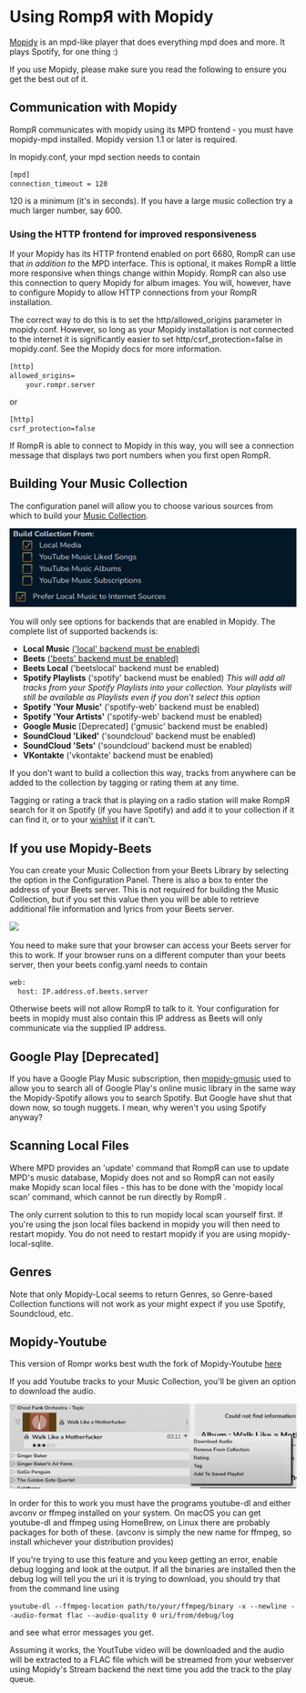# Using RompЯ with Mopidy

[Mopidy](http://www.mopidy.com/) is an mpd-like player that does everything mpd does and more. It plays Spotify, for one thing :)

If you use Mopidy, please make sure you read the following to ensure you get the best out of it.

## Communication with Mopidy

RompЯ communicates with mopidy using its MPD frontend - you must have mopidy-mpd installed.
Mopidy version 1.1 or later is required.

In mopidy.conf, your mpd section needs to contain

    [mpd]
    connection_timeout = 120

120 is a minimum (it's in seconds). If you have a large music collection try a much larger number, say 600.

### Using the HTTP frontend for improved responsiveness

If your Mopidy has its HTTP frontend enabled on port 6680, RompR can use that *in addition to* the MPD interface. This is optional, it makes RompR a little more
responsive when things change within Mopidy. RompR can also use this connection to query Mopidy for album images. You will, however, have to configure Mopidy to allow HTTP connections from your RompR installation.

The correct way to do this is to set the http/allowed_origins parameter in mopidy.conf. However, so long as your Mopidy installation is not connected
to the internet it is significantly easier to set http/csrf_protection=false in mopidy.conf. See the Mopidy docs for more information.

	[http]
	allowed_origins=
		your.rompr.server

or

	[http]
	csrf_protection=false

If RompR is able to connect to Mopidy in this way, you will see a connection message that displays two port numbers when you first open RompR.

## Building Your Music Collection

The configuration panel will allow you to choose various sources from which to build your [Music Collection](/RompR/Music-Collection).

![](images/buildcollectionfrom.png)

You will only see options for backends that are enabled in Mopidy. The complete list of supported backends is:

* **Local Music** [('local' backend must be enabled)](/RompR/Rompr-And-Mopidy)
* **Beets** [('beets' backend must be enabled)](/RompR/Rompr-And-Mopidy)
* **Beets Local** ('beetslocal' backend must be enabled)
* **Spotify Playlists** ('spotify' backend must be enabled) *This will add all tracks from your Spotify Playlists into your collection. Your playlists will still be available as Playlists even if you don't select this option*
* **Spotify 'Your Music'** ('spotify-web' backend must be enabled)
* **Spotify 'Your Artists'** ('spotify-web' backend must be enabled)
* **Google Music** [Deprecated] ('gmusic' backend must be enabled)
* **SoundCloud 'Liked'** ('soundcloud' backend must be enabled)
* **SoundCloud 'Sets'** ('soundcloud' backend must be enabled)
* **VKontakte** ('vkontakte' backend must be enabled)


If you don't want to build a collection this way, tracks from anywhere can be added to the collection by tagging or rating them at any time.


Tagging or rating a track that is playing on a radio station will make RompЯ search for it on Spotify (if you have Spotify) and add it to your collection if it can find it, or to your [wishlist](/RompR/The-Wishlist) if it can't.

## If you use Mopidy-Beets

You can create your Music Collection from your Beets Library by selecting the option in the Configuration Panel. There is also a box to enter the address of your Beets server. This is not required for building the Music Collection, but if you set this value then you will be able to retrieve additional file information and lyrics from your Beets server.

![](images/mopcolbeets.png)

You need to make sure that your browser can access your Beets server for this to work. If your browser runs on a different computer than your beets server, then your beets config.yaml needs to contain

    web:
      host: IP.address.of.beets.server

Otherwise beets will not allow RompЯ to talk to it. Your configuration for beets in mopidy must also contain this IP address as Beets will only communicate via the supplied IP address.

## Google Play [Deprecated]

If you have a Google Play Music subscription, then [mopidy-gmusic](https://github.com/mopidy/mopidy-gmusic) used to allow you to search all of Google Play's online music library in the same way the Mopidy-Spotify allows you to search Spotify. But Google have shut that down now, so tough nuggets. I mean, why weren't you using Spotify anyway?

## Scanning Local Files

Where MPD provides an 'update' command that RompЯ can use to update MPD's music database, Mopidy does not and so RompЯ can not easily make Mopidy scan local files - this has to be done with the 'mopidy local scan' command, which cannot be run directly by RompЯ .

The only current solution to this to run mopidy local scan yourself first. If you're using the json local files backend in mopidy you will then need to restart mopidy. You do not need to restart mopidy if you are using mopidy-local-sqlite.

## Genres

Note that only Mopidy-Local seems to return Genres, so Genre-based Collection functions will not work as your might expect if you use Spotify, Soundcloud, etc.

## Mopidy-Youtube

This version of Rompr works best wuth the fork of Mopidy-Youtube [here](https://github.com/natumbri/mopidy-youtube)

If you add Youtube tracks to your Music Collection, you'll be given an option to download the audio.

![](images/youtubedl.png)

In order for this to work you must have the programs youtube-dl and either avconv or ffmpeg installed on your system. On macOS you can get youtube-dl and ffmpeg using HomeBrew,
on Linux there are probably packages for both of these. (avconv is simply the new name for ffmpeg, so install whichever your distribution provides)

If you're trying to use this feature and you keep getting an error, enable debug logging and look at the output. If all the binaries are installed then the debug log
will tell you the uri it is trying to download, you should try that from the command line using

	youtube-dl --ffmpeg-location path/to/your/ffmpeg/binary -x --newline --audio-format flac --audio-quality 0 uri/from/debug/log

and see what error messages you get.

Assuming it works, the YoutTube video will be downloaded and the audio will be extracted to a FLAC file which will be streamed from your webserver
using Mopidy's Stream backend the next time you add the track to the play queue.

